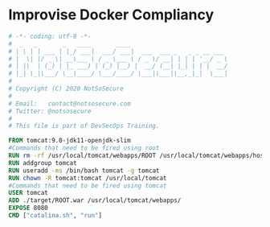 # Improvise Docker Compliancy

<!-- Describe the below dockerfile and how it improves docker compliancy. Re-Run the pipeline and highlight difference in issues -->

```dockerfile
# -*- coding: utf-8 -*-
#  _   _       _   ____       ____
# | \ | | ___ | |_/ ___|  ___/ ___|  ___  ___ _   _ _ __ ___
# |  \| |/ _ \| __\___ \ / _ \___ \ / _ \/ __| | | | '__/ _ \
# | |\  | (_) | |_ ___) | (_) |__) |  __/ (__| |_| | | |  __/
# |_| \_|\___/ \__|____/ \___/____/ \___|\___|\__,_|_|  \___|
#
# Copyright (C) 2020 NotSoSecure
#
# Email:   contact@notsosecure.com
# Twitter: @notsosecure
#
# This file is part of DevSecOps Training.

FROM tomcat:9.0-jdk11-openjdk-slim
#Commands that need to be fired using root
RUN rm -rf /usr/local/tomcat/webapps/ROOT /usr/local/tomcat/webapps/host-manager /usr/local/tomcat/webapps/examples /usr/local/tomcat/webapps/manager /usr/local/tomcat/webapps/docs
RUN addgroup tomcat
RUN useradd -ms /bin/bash tomcat -g tomcat
RUN chown -R tomcat:tomcat /usr/local/tomcat
#Commands that need to be fired using tomcat
USER tomcat
ADD ./target/ROOT.war /usr/local/tomcat/webapps/
EXPOSE 8080
CMD ["catalina.sh", "run"]
```